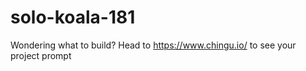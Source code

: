 # solo-koala-181
Wondering what to build? Head to https://www.chingu.io/ to see your project prompt
